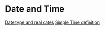 # Date and Time

[Date type and real dates](DateTypeAndRealDates)
[Simple Time definition](SimpleTimeDefinition)
